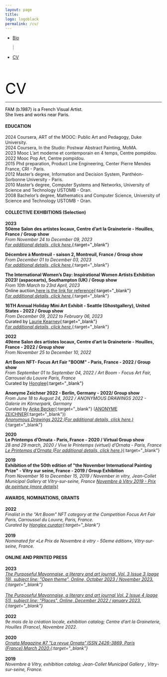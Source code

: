 ```yaml
---
layout: page
title: 
logo: logoblack
permalink: /cv/
---
```




<nav class="navbarshop">

 <ul>
      <li class="nav-item">
        <a href="{{ site.baseurl }}/biography/">Bio</a>
       </li>
     
 <span aria-hidden="true" style="color: grey">|</span>
       <li class="nav-item">
       <a href="{{ site.baseurl }}/cv/">CV</a>
       </li>
  </ul>
</nav>  




<br><br>





<span style="color: Black; text-align: center;"> <font size="8">CV</font> </span>

******  

<p style="text-align: left;"> 
<span style="color: black;" >FAM (b.1987) is a French Visual Artist.</span> <br>
<span style="color: black;" >She lives and works near Paris.</span>
</p> 

#### EDUCATION <br>
2024 Coursera, ART of the MOOC: Public Art and Pedagogy, Duke University.<br>
2024 Coursera, In the Studio: Postwar Abstract Painting, MoMA.<br>
2023 Mooc L’art moderne et contemporain en 4 temps, Centre pompidou.<br>
2022 Mooc Pop Art, Centre pompidou. <br>
2015 Phd preparation, Product Line Engineering, Center Pierre Mendes France, CRI - Paris.<br>
2012 Master’s degree, Information and Decision System, Panthéon-Sorbonne University - Paris.<br>
2010 Master’s degree, Computer Systems and Networks, University of Science and Technology USTOMB - Oran.<br>
2008 Bachelor’s degree, Mathematics and Computer Science, University of Science and Technology USTOMB - Oran.<br>

#### COLLECTIVE EXHIBITIONS (Selection) 

**2023**<br>
**50ème Salon des artistes locaux, Centre d’art la Graineterie - Houilles, France / Group show**
<br>
*From November 24 to December 09, 2023* <br>
<span style="color: black;"> 
[*For additional details, click here.*](https://lagraineterie.ville-houilles.fr/news/2023/salon-des-artistes-locaux-le-palmares){:target="_blank"}

**Décembre à Montreuil - saison 2, Montreuil, France / Group show**
<br>
*From December 01 to December 03, 2023* <br>
[*For additional details, click here.*](https://www.instagram.com/la_tour_orion/){:target="_blank"}

**The International Women’s Day: Inspirational Women Artists Exhibition 2023! (aspacearts), Southampton (UK) / Group show**
<br>
*From 10th March to 23rd April, 2023* <br>
<span style="color: black;"> 
Online auction,[here is the link for reference](https://app.galabid.com/inspirationalwomen23/items){:target="_blank"}  </span> <br>
[*For additional details, click here.*](https://aspacearts.org.uk/){:target="_blank"}

**16TH Annual Holiday Mini Art Exhibit - Seattle (Ghostgallery), United States - 2022 / Group show** 
<br>
*From December 09, 2022 to February 06, 2023* <br>
<span style="color: black;"> 
Curated by [Laurie Kearney](https://ghostgalleryshop.com/){:target="_blank"}  </span> <br>
[*For additional details, click here.*](https://ghostgalleryshop.com/16th-annual-mini-art-exhibit-a-m){:target="_blank"}
<br>

**2022**<br>
**49ème Salon des artistes locaux, Centre d’art la Graineterie - Houilles, France - 2022 / Group show** 
<br>
*From November 25 to December 10, 2022* 


**Art Boom NFT- Focus Art Fair "BOOM" - Paris, France - 2022 / Group show** 
<br>
*From September 01 to September 04, 2022 / Art Boom - Focus Art Fair, Carrousel du Louvre Paris, France* <br>
<span style="color: black;"> 
Curated by [Honglee](https://fr.curatorhonglee.com/){:target="_blank"}  </span> <br>

**Anonyme Zeichner 2022 - Berlin, Germany - 2022/ Group show** 
<br>
*From June 18 to August 24, 2022 / ANONYMOUS DRAWINGS 2022 - Galerie im Körnerpark, Germany* <br>
Curated by [Anke Becker](https://www.anke-becker.de){:target="_blank"} ([ANONYME ZEICHNER](https://www.anonyme-zeichner.de/){:target="_blank"})<br>
[*Anonymous Drawings 2022 (For additional details, click here.)*](https://galerie-im-koernerpark.de/en/exhibitions/anonyme-zeichner-2022){:target="_blank"}
<br>

**2020**<br>
**Le Printemps d’Ornata - Paris, France - 2020 / Virtual Group show** 
<br>
*28 and 29 march, 2020 / Vive le Printemps (virtuel) d’Ornata - Paris, France* <br>
[*Le Printemps d’Ornata (For additional details, click here.)*](https://www.facebook.com/EurydemaOrnata/){:target="_blank"}
<br>

**2019**<br>
**Exhibition of the 50th edition of "the November International Painting Prize"  - Vitry sur seine, France - 2019 / Group Exhibition** <br>
*From November 16 to December 15, 2019  / November in vitry, Jean-Collet Municipal Gallery at Vitry-sur-seine, France*
[*Novembre à Vitry 2019 - Prix de peinture (more details)*](https://galerie.vitry94.fr/3476-19217/expositions/details/fiche/une-annee-en-peinture-acte-5-novembre-a-vitry-2019-prix-de-peinture.htm)



#### AWARDS, NOMINATIONS, GRANTS
**2022**<br>
*Finalist in the "Art Boom" NFT category at the Competition Focus Art Fair Paris, Carroussel du Louvre, Paris, France. <br>
Curated by [Honglee curator](https://www.curatorhonglee.com/){:target="_blank"}*<br> <br>
**2019**<br>
*Nominated for «Le Prix de Novembre à vitry - 50eme édition», Vitry-sur-seine, France.*

#### ONLINE AND PRINTED PRESS
**2023**<br>
*[The Purposeful Mayonnaise, a literary and art journal, Vol. 3 Issue 3 (page 19), subject line: "Open theme", Online,  October 2023 / November 2023.](https://www.thepurposefulmayo.com/issue-3-3){:target="_blank"}*  <br> <br>
*[The Purposeful Mayonnaise, a literary and art journal Vol. 2 Issue 4 (page 51), subject line: "Places", Online,  December 2022 / january 2023.](https://www.thepurposefulmayo.com/issue-2-4){:target="_blank"}* <br><br>
**2022**<br>
*9e mois de la création locale, exhibition catalog; Centre d’art la Graineterie, Houilles (France), Novembre 2022.* <br><br>
**2020**<br>
*[Ornata Magazine #7 "La revue Ornata",ISSN 2426-3869, Paris (France),March 2020.](https://eurydemaornataeditions.bigcartel.com/product/revue-ornata-n-7-precommande){:target="_blank"}* <br><br>
**2019**<br>
*Novembre à Vitry, exhibition catalog; Jean-Collet Municipal Gallery , Vitry-sur-seine, France.* <br><br>

<!-- <nav class="navbarshop">
 <ul>
      <li class="nav-item">
        <a href="https://drive.google.com/file/d/19FrGjWXRivbef0jA3SbcQVdcemMieK-J/view?usp=sharing" target="_blank">CV_en_Download</a>
       </li>
     
 <span aria-hidden="true" style="color: grey"> </span>
       <li class="nav-item">
       <a href="https://drive.google.com/file/d/1JPQ6l1CEgwT96ecS3LYocx4d-fRex93b/view?usp=sharing" target="_blank">CV_fr_Download</a>
       </li>
  </ul>
</nav>  -->










